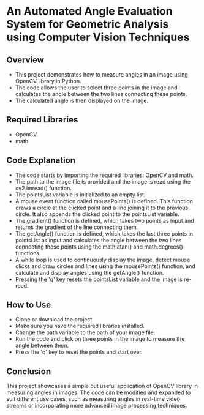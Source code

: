 # An Automated Angle Evaluation System for Geometric Analysis using Computer Vision Techniques
## Overview
- This project demonstrates how to measure angles in an image using OpenCV library in Python.
- The code allows the user to select three points in the image and calculates the angle between the two lines connecting these points. 
- The calculated angle is then displayed on the image.

## Required Libraries
- OpenCV
- math
## Code Explanation
- The code starts by importing the required libraries: OpenCV and math.
- The path to the image file is provided and the image is read using the cv2.imread() function.
- The pointsList variable is initialized to an empty list.
- A mouse event function called mousePoints() is defined. This function draws a circle at the clicked point and a line joining it to the previous circle. It also appends the clicked point to the pointsList variable.
- The gradient() function is defined, which takes two points as input and returns the gradient of the line connecting them.
- The getAngle() function is defined, which takes the last three points in pointsList as input and calculates the angle between the two lines connecting these points using the math.atan() and math.degrees() functions.
- A while loop is used to continuously display the image, detect mouse clicks and draw circles and lines using the mousePoints() function, and calculate and display angles using the getAngle() function.
- Pressing the 'q' key resets the pointsList variable and the image is re-read.
## How to Use
- Clone or download the project.
- Make sure you have the required libraries installed.
- Change the path variable to the path of your image file.
- Run the code and click on three points in the image to measure the angle between them.
- Press the 'q' key to reset the points and start over.
## Conclusion
This project showcases a simple but useful application of OpenCV library in measuring angles in images. The code can be modified and expanded to suit different use cases, such as measuring angles in real-time video streams or incorporating more advanced image processing techniques.
